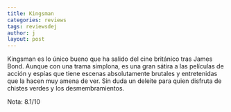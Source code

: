 ```yaml
---
title: Kingsman
categories: reviews
tags: reviewsdej
author: j
layout: post
---
```


Kingsman es lo único bueno que ha salido del cine británico tras James Bond. Aunque con una trama simplona, es una gran sátira a las películas de acción y espías que tiene escenas absolutamente  brutales y entretenidas que la hacen muy amena de ver. Sin duda un deleite para quien disfruta de chistes verdes y los  desmembramientos.

Nota: 8.1/10

